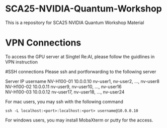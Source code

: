 # SCA25-NVIDIA-Quantum-Workshop
This is a repository for SCA25 NVIDIA Quantum Workshop Material

# VPN Connections
To access the GPU server at Singtel Re:AI, please follow the guidlines in VPN instruction

#SSH connections
Please ssh and portforwarding to the following server

Server      <space>       IP     <space>      username
NV-H100-01  <space>   10.0.0.10  <space>     nv-user1, nv-user2, ..., nv-user8  
NV-H100-02  <space>   10.0.0.11  <space>     nv-user9, nv-user10, ..., nv-user16  
NV-H100-03  <space>   10.0.0.12  <space>     nv-user17, nv-user18, ..., nv-user24  

For mac users, you may ssh with the following command 

```
ssh -L localhost:<port>:localhost:<port> username@10.0.0.10
```

For windows users, you may install MobaXterm or putty for the access. 
